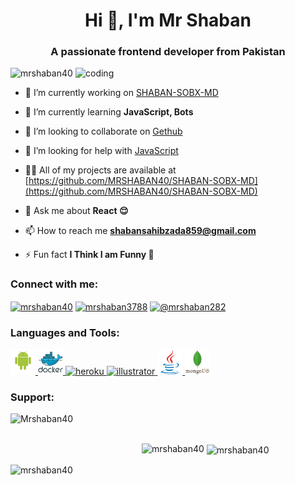 <h1 align="center">Hi 👋, I'm Mr Shaban</h1>
<h3 align="center">A passionate frontend developer from Pakistan</h3>
<img align="right"alt="coding"width="400"src="https://user-images.githubusercontent.com/55389276/140866485-8fb1c876-9a8f-4d6a-98dc-08c4981eaf70.gif">
<p align="left"> <img src="https://komarev.com/ghpvc/?username=mrshaban40&label=Profile%20views&color=0e75b6&style=flat" alt="mrshaban40" /> </p>

- 🔭 I’m currently working on [SHABAN-SOBX-MD](https://github.com/MRSHABAN40/SHABAN-SOBX-MD)

- 🌱 I’m currently learning **JavaScript, Bots**

- 👯 I’m looking to collaborate on [Gethub](https://github.com/MRSHABAN40/SHABAN-SOBX-MD)

- 🤝 I’m looking for help with [JavaScript](https://github.com/MRSHABAN40/SHABAN-SOBX-MD)

- 👨‍💻 All of my projects are available at [https://github.com/MRSHABAN40/SHABAN-SOBX-MD](https://github.com/MRSHABAN40/SHABAN-SOBX-MD)

- 💬 Ask me about **React 😌**

- 📫 How to reach me **shabansahibzada859@gmail.com**

- ⚡ Fun fact **I Think I am Funny 🥳**

<h3 align="left">Connect with me:</h3>
<p align="left">
<a href="https://twitter.com/mrshaban40" target="blank"><img align="center" src="https://raw.githubusercontent.com/rahuldkjain/github-profile-readme-generator/master/src/images/icons/Social/twitter.svg" alt="mrshaban40" height="30" width="40" /></a>
<a href="https://fb.com/mrshaban3788" target="blank"><img align="center" src="https://raw.githubusercontent.com/rahuldkjain/github-profile-readme-generator/master/src/images/icons/Social/facebook.svg" alt="mrshaban3788" height="30" width="40" /></a>
<a href="https://www.youtube.com/c/@mrshaban282" target="blank"><img align="center" src="https://raw.githubusercontent.com/rahuldkjain/github-profile-readme-generator/master/src/images/icons/Social/youtube.svg" alt="@mrshaban282" height="30" width="40" /></a>
</p>

<h3 align="left">Languages and Tools:</h3>
<p align="left"> <a href="https://developer.android.com" target="_blank" rel="noreferrer"> <img src="https://raw.githubusercontent.com/devicons/devicon/master/icons/android/android-original-wordmark.svg" alt="android" width="40" height="40"/> </a> <a href="https://www.docker.com/" target="_blank" rel="noreferrer"> <img src="https://raw.githubusercontent.com/devicons/devicon/master/icons/docker/docker-original-wordmark.svg" alt="docker" width="40" height="40"/> </a> <a href="https://heroku.com" target="_blank" rel="noreferrer"> <img src="https://www.vectorlogo.zone/logos/heroku/heroku-icon.svg" alt="heroku" width="40" height="40"/> </a> <a href="https://www.adobe.com/in/products/illustrator.html" target="_blank" rel="noreferrer"> <img src="https://www.vectorlogo.zone/logos/adobe_illustrator/adobe_illustrator-icon.svg" alt="illustrator" width="40" height="40"/> </a> <a href="https://www.java.com" target="_blank" rel="noreferrer"> <img src="https://raw.githubusercontent.com/devicons/devicon/master/icons/java/java-original.svg" alt="java" width="40" height="40"/> </a> <a href="https://www.mongodb.com/" target="_blank" rel="noreferrer"> <img src="https://raw.githubusercontent.com/devicons/devicon/master/icons/mongodb/mongodb-original-wordmark.svg" alt="mongodb" width="40" height="40"/> </a> </p>

<h3 align="left">Support:</h3>
<p><a href="https://ko-fi.com/Mrshaban40"> <img align="left" src="https://cdn.ko-fi.com/cdn/kofi3.png?v=3" height="50" width="210" alt="Mrshaban40" /></a></p><br><br>

<p><img align="left" src="https://github-readme-stats.vercel.app/api/top-langs?username=mrshaban40&show_icons=true&locale=en&layout=compact" alt="mrshaban40" /></p>

<p>&nbsp;<img align="center" src="https://github-readme-stats.vercel.app/api?username=mrshaban40&show_icons=true&locale=en" alt="mrshaban40" /></p>

<p><img align="center" src="https://github-readme-streak-stats.herokuapp.com/?user=mrshaban40&" alt="mrshaban40" /></p>
